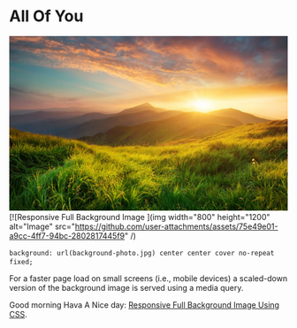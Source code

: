#  All Of You
[![Responsive Full Background Image ](https://github.com/nandiniptl/images/blob/main/23456.jpg?raw=true)](http://sixrevisions.com/css/responsive-background-image/)
[![Responsive Full Background Image ](img width="800" height="1200" alt="Image" src="https://github.com/user-attachments/assets/75e49e01-a9cc-4ff7-94bc-2802817445f9" /)

```
background: url(background-photo.jpg) center center cover no-repeat fixed;
```

For a faster page load on small screens (i.e., mobile devices) a scaled-down version of the background image is served using a media query.

Good morning Hava A Nice day: [Responsive Full Background Image Using CSS](https://github.com/nandiniptl/images/blob/main/23456.jpg?raw=true).

